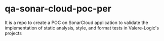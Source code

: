 # qa-sonar-cloud-poc-per
It is a repo to create a POC on SonarCloud application to validate the implementation of static analysis, style, and format tests in Valere-Logic's projects

